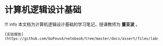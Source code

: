 # 计算机逻辑设计基础

!!! info
    本文档为计算机逻辑设计基础的学习笔记，授课教师为 **董亚波** 。

    [实验报告](https://github.com/GoPoux4/notebook/tree/master/docs/assert/files/labs/computer_logic)